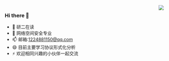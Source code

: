 <img align="right" src="https://github-readme-stats.vercel.app/api?username=machi12&show_icons=true">

### Hi there 👋

- 🔭 研二在读
- 🌱 网络空间安全专业
- 📫 邮箱:1224881150@qq.com
- 😄 目前主要学习协议形式化分析
- ⚡ 欢迎相同兴趣的小伙伴一起交流



